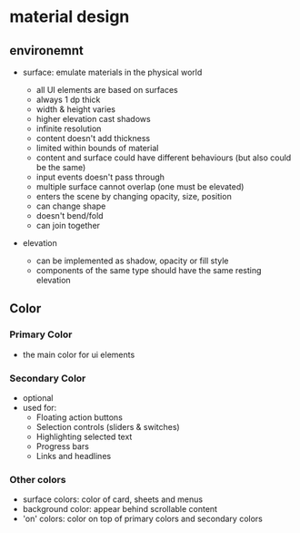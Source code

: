# material design

## environemnt
- surface: emulate materials in the physical world
    - all UI elements are based on surfaces
    - always 1 dp thick
    - width & height varies
    - higher elevation cast shadows
    - infinite resolution   
    - content doesn't add thickness
    - limited within bounds of material
    - content and surface could have different behaviours (but also could be the same)
    - input events doesn't pass through
    - multiple surface cannot overlap (one must be elevated)
    - enters the scene by changing opacity, size, position
    - can change shape
    - doesn't bend/fold 
    - can join together

- elevation
    - can be implemented as shadow, opacity or fill style
    - components of the same type should have the same resting elevation


## Color

### Primary Color
- the main color for ui elements

### Secondary Color
- optional
- used for:
    - Floating action buttons
    - Selection controls (sliders & switches)
    - Highlighting selected text
    - Progress bars
    - Links and headlines


### Other colors
- surface colors: color of card, sheets and menus
- background color: appear behind scrollable content
- 'on' colors: color on top of primary colors and secondary colors



